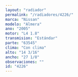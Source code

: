 ```yaml
---
layout: "radiador"
permalink: "/radiadores/4226/"
marca: "Nissan"
modelo: "Almera"
ano: "2005"
motor: "L4 1.8"
transmision: "Estándar"
parte: "63545"
clima: "Con clima"
alto: "14 3/16"
ancho: "27 1/8"
observaciones: ""
id: "4226"
---
```


